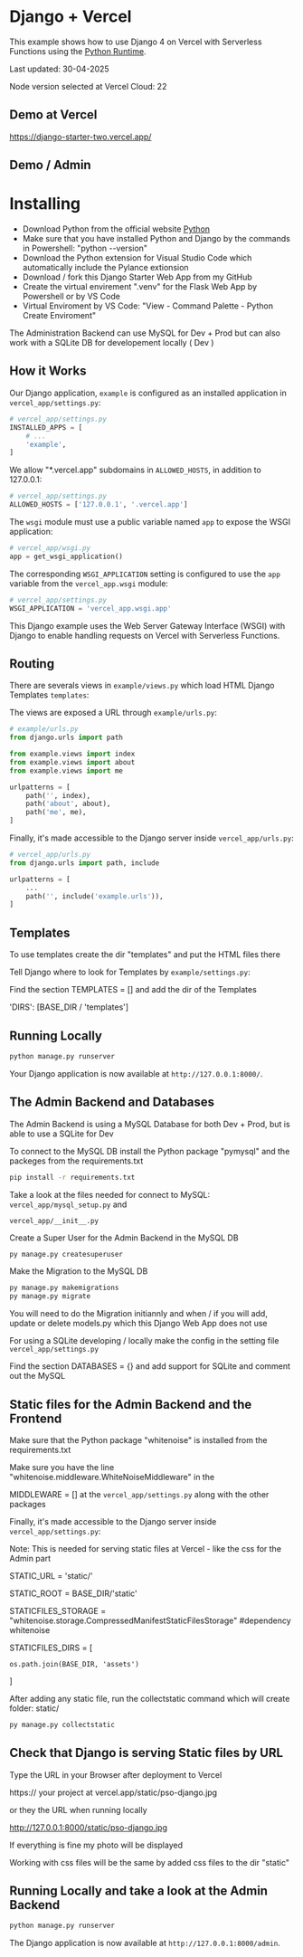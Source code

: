 

# Django + Vercel

This example shows how to use Django 4 on Vercel with Serverless Functions using the [Python Runtime](https://vercel.com/docs/concepts/functions/serverless-functions/runtimes/python).

Last updated: 30-04-2025

Node version selected at Vercel Cloud: 22

## Demo at Vercel

https://django-starter-two.vercel.app/

## Demo / Admin

# Installing

- Download Python from the official website [Python](https://python.org/)
- Make sure that you have installed Python and Django by the commands in Powershell: "python --version"
- Download the Python extension for Visual Studio Code which automatically include the Pylance extionsion
- Download / fork this Django Starter Web App from my GitHub
- Create the virtual envirement ".venv" for the Flask Web App by Powershell or by VS Code
- Virtual Enviroment by VS Code: "View - Command Palette - Python Create Enviroment"


The Administration Backend can use MySQL for Dev + Prod but can also work with a SQLite DB for developement locally ( Dev )

## How it Works

Our Django application, `example` is configured as an installed application in `vercel_app/settings.py`:

```python
# vercel_app/settings.py
INSTALLED_APPS = [
    # ...
    'example',
]
```

We allow "\*.vercel.app" subdomains in `ALLOWED_HOSTS`, in addition to 127.0.0.1:

```python
# vercel_app/settings.py
ALLOWED_HOSTS = ['127.0.0.1', '.vercel.app']
```

The `wsgi` module must use a public variable named `app` to expose the WSGI application:

```python
# vercel_app/wsgi.py
app = get_wsgi_application()
```

The corresponding `WSGI_APPLICATION` setting is configured to use the `app` variable from the `vercel_app.wsgi` module:

```python
# vercel_app/settings.py
WSGI_APPLICATION = 'vercel_app.wsgi.app'
```

This Django example uses the Web Server Gateway Interface (WSGI) with Django to enable handling requests on Vercel with Serverless Functions.

## Routing 

There are severals views in `example/views.py` which load HTML Django Templates `templates`:

The views are exposed a URL through `example/urls.py`:

```python
# example/urls.py
from django.urls import path

from example.views import index
from example.views import about
from example.views import me

urlpatterns = [
    path('', index),
    path('about', about),
    path('me', me),
]
```
Finally, it's made accessible to the Django server inside `vercel_app/urls.py`:

```python
# vercel_app/urls.py
from django.urls import path, include

urlpatterns = [
    ...
    path('', include('example.urls')),
]
```

## Templates

To use templates create the dir "templates" and put the HTML files there

Tell Django where to look for Templates by `example/settings.py`:

Find the section TEMPLATES = [] and add the dir of the Templates

'DIRS': [BASE_DIR / 'templates']

## Running Locally

```bash
python manage.py runserver
```
Your Django application is now available at `http://127.0.0.1:8000/`.

## The Admin Backend and Databases

The Admin Backend is using a MySQL Database for both Dev + Prod, but is able to use a SQLite for Dev

To connect to the MySQL DB install the Python package "pymysql" and the packeges from the requirements.txt

```bash
pip install -r requirements.txt
```

Take a look at the files needed for connect to MySQL: `vercel_app/mysql_setup.py` and 

`vercel_app/__init__.py`

Create a Super User for the Admin Backend in the MySQL DB

```bash
py manage.py createsuperuser
```

Make the Migration to the MySQL DB

```bash
py manage.py makemigrations
py manage.py migrate
```
You will need to do the Migration initiannly and when / if you will add, update or delete models.py which this Django Web App does not use

For using a SQLite developing / locally make the config in the setting file `vercel_app/settings.py`

Find the section DATABASES = {} and add support for SQLite and comment out the MySQL

## Static files for the Admin Backend and the Frontend

Make sure that the Python package "whitenoise" is installed from the requirements.txt

Make sure you have the line "whitenoise.middleware.WhiteNoiseMiddleware" in the 

MIDDLEWARE = [] at the `vercel_app/settings.py` along with the other packages

Finally, it's made accessible to the Django server inside `vercel_app/settings.py`:

Note: This is needed for serving static files at Vercel - like the css for the Admin part

STATIC_URL = 'static/'

STATIC_ROOT = BASE_DIR/'static' 

STATICFILES_STORAGE = "whitenoise.storage.CompressedManifestStaticFilesStorage" #dependency whitenoise

STATICFILES_DIRS = [

    os.path.join(BASE_DIR, 'assets')
]

After adding any static file, run the collectstatic command which will create folder: static/

```bash
py manage.py collectstatic
```
## Check that Django is serving Static files by URL

Type the URL in your Browser after deployment to Vercel

https:// your project at vercel.app/static/pso-django.jpg

or they the URL when running locally

http://127.0.0.1:8000/static/pso-django.jpg

If everything is fine my photo will be displayed

Working with css files will be the same by added css files to the dir "static"

## Running Locally and take a look at the Admin Backend

```bash
python manage.py runserver
```

The Django application is now available at `http://127.0.0.1:8000/admin`.
